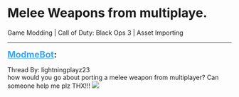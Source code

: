 # Melee Weapons from multiplaye.
Game Modding | Call of Duty: Black Ops 3 | Asset Importing

---
<strong style="font-size: 1.4em;"><span style="text-decoration: underline;text-decoration-color: #34a7f9;"><span style="color:#34a7f9;">ModmeBot</span></span>:</strong>

<p>Thread By: lightningplayz23<br />how would you go about porting a melee weapon from multiplayer? Can someone help me plz THX!!! <img style="max-width: 500px;" src="http://aviacreations.com/modme/emoticons/smile.png"></p>
